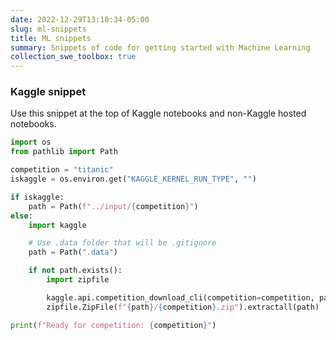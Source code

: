 ```yaml
---
date: 2022-12-29T13:10:34-05:00
slug: ml-snippets
title: ML snippets
summary: Snippets of code for getting started with Machine Learning
collection_swe_toolbox: true
---
```



### Kaggle snippet

Use this snippet at the top of Kaggle notebooks and non-Kaggle hosted notebooks.

```python
import os
from pathlib import Path

competition = "titanic"
iskaggle = os.environ.get("KAGGLE_KERNEL_RUN_TYPE", "")

if iskaggle:
    path = Path(f"../input/{competition}")
else:
    import kaggle

    # Use .data folder that will be .gitignore
    path = Path(".data")

    if not path.exists():
        import zipfile

        kaggle.api.competition_download_cli(competition=competition, path=str(path))
        zipfile.ZipFile(f"{path}/{competition}.zip").extractall(path)

print(f"Ready for competition: {competition}")
```
